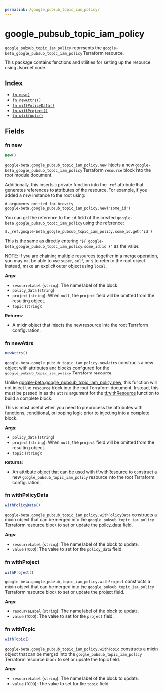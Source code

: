 ```yaml
---
permalink: /google_pubsub_topic_iam_policy/
---
```


# google_pubsub_topic_iam_policy

`google_pubsub_topic_iam_policy` represents the `google-beta_google_pubsub_topic_iam_policy` Terraform resource.



This package contains functions and utilities for setting up the resource using Jsonnet code.


## Index

* [`fn new()`](#fn-new)
* [`fn newAttrs()`](#fn-newattrs)
* [`fn withPolicyData()`](#fn-withpolicydata)
* [`fn withProject()`](#fn-withproject)
* [`fn withTopic()`](#fn-withtopic)

## Fields

### fn new

```ts
new()
```


`google-beta.google_pubsub_topic_iam_policy.new` injects a new `google-beta_google_pubsub_topic_iam_policy` Terraform `resource`
block into the root module document.

Additionally, this inserts a private function into the `_ref` attribute that generates references to attributes of the
resource. For example, if you added a new instance to the root using:

    # arguments omitted for brevity
    google-beta.google_pubsub_topic_iam_policy.new('some_id')

You can get the reference to the `id` field of the created `google-beta.google_pubsub_topic_iam_policy` using the reference:

    $._ref.google-beta_google_pubsub_topic_iam_policy.some_id.get('id')

This is the same as directly entering `"${ google-beta_google_pubsub_topic_iam_policy.some_id.id }"` as the value.

NOTE: if you are chaining multiple resources together in a merge operation, you may not be able to use `super`, `self`,
or `$` to refer to the root object. Instead, make an explicit outer object using `local`.

**Args**:
  - `resourceLabel` (`string`): The name label of the block.
  - `policy_data` (`string`): 
  - `project` (`string`):  When `null`, the `project` field will be omitted from the resulting object.
  - `topic` (`string`): 

**Returns**:
- A mixin object that injects the new resource into the root Terraform configuration.


### fn newAttrs

```ts
newAttrs()
```


`google-beta.google_pubsub_topic_iam_policy.newAttrs` constructs a new object with attributes and blocks configured for the `google_pubsub_topic_iam_policy`
Terraform resource.

Unlike [google-beta.google_pubsub_topic_iam_policy.new](#fn-googlepubsubtopiciampolicynew), this function will not inject the `resource`
block into the root Terraform document. Instead, this must be passed in as the `attrs` argument for the
[tf.withResource](https://github.com/tf-libsonnet/core/tree/main/docs#fn-withresource) function to build a complete block.

This is most useful when you need to preprocess the attributes with functions, conditional, or looping logic prior to
injecting into a complete block.

**Args**:
  - `policy_data` (`string`): 
  - `project` (`string`):  When `null`, the `project` field will be omitted from the resulting object.
  - `topic` (`string`): 

**Returns**:
  - An attribute object that can be used with [tf.withResource](https://github.com/tf-libsonnet/core/tree/main/docs#fn-withresource) to construct a new `google_pubsub_topic_iam_policy` resource into the root Terraform configuration.


### fn withPolicyData

```ts
withPolicyData()
```

`google-beta.google_pubsub_topic_iam_policy.withPolicyData` constructs a mixin object that can be merged into the `google_pubsub_topic_iam_policy`
Terraform resource block to set or update the policy_data field.



**Args**:
  - `resourceLabel` (`string`): The name label of the block to update.
  - `value` (`TODO`): The value to set for the `policy_data` field.


### fn withProject

```ts
withProject()
```

`google-beta.google_pubsub_topic_iam_policy.withProject` constructs a mixin object that can be merged into the `google_pubsub_topic_iam_policy`
Terraform resource block to set or update the project field.



**Args**:
  - `resourceLabel` (`string`): The name label of the block to update.
  - `value` (`TODO`): The value to set for the `project` field.


### fn withTopic

```ts
withTopic()
```

`google-beta.google_pubsub_topic_iam_policy.withTopic` constructs a mixin object that can be merged into the `google_pubsub_topic_iam_policy`
Terraform resource block to set or update the topic field.



**Args**:
  - `resourceLabel` (`string`): The name label of the block to update.
  - `value` (`TODO`): The value to set for the `topic` field.
